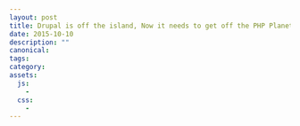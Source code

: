 ```yaml
---
layout: post
title: Drupal is off the island, Now it needs to get off the PHP Planet.
date: 2015-10-10
description: ""
canonical: 
tags: 
category: 
assets:
  js:
    - 
  css:
    - 
---
```



